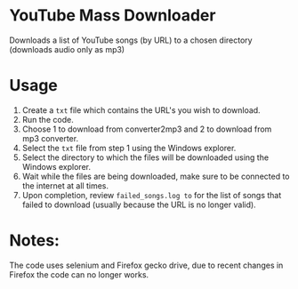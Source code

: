 # YouTube Mass Downloader
Downloads a list of YouTube songs (by URL) to a chosen directory (downloads audio only as mp3)

# Usage
1. Create a `txt` file which contains the URL's you wish to download.
2. Run the code.
3. Choose 1 to download from converter2mp3 and 2 to download from mp3 converter.
4. Select the `txt` file from step 1 using the Windows explorer.
5. Select the directory to which the files will be downloaded using the Windows explorer.
6. Wait while the files are being downloaded, make sure to be connected to the internet at all times.
7. Upon completion, review `failed_songs.log to` for the list of songs that failed to download (usually because the URL is no longer valid).

# Notes:
The code uses selenium and Firefox gecko drive, due to recent changes in Firefox the code can no longer works.
